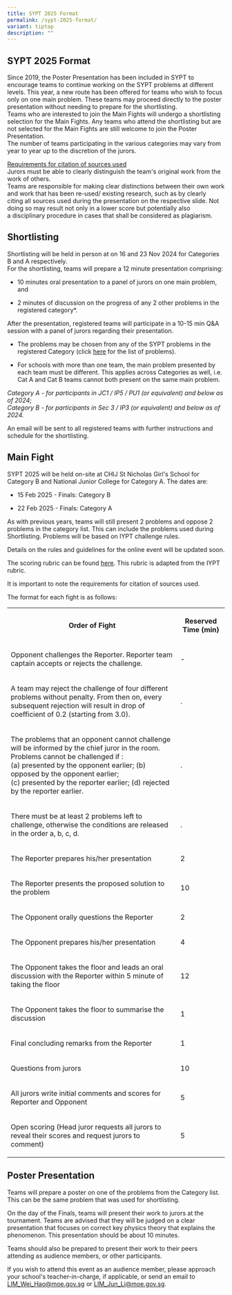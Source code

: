 ```yaml
---
title: SYPT 2025 Format
permalink: /sypt-2025-format/
variant: tiptap
description: ""
---
```

<h2>SYPT 2025 Format</h2>
<p>Since 2019, the Poster Presentation has been included in SYPT to encourage
teams to continue working on the SYPT problems at different levels. This
year, a new route has been offered for teams who wish to focus only on
one main problem. These teams may proceed directly to the poster presentation
without needing to prepare for the shortlisting.
<br>Teams who are interested to join the Main Fights will undergo a shortlisting
selection for the Main Fights. Any teams who attend the shortlisting but
are not selected for the Main Fights are still welcome to join the Poster
Presentation.
<br>The number of teams participating in the various categories may vary from
year to year up to the discretion of the jurors.&nbsp;</p>
<p><u>Requirements for citation of sources used</u>
<br>Jurors must be able to clearly distinguish the team's original work&nbsp;from
the work of others.
<br>Teams are responsible for making clear&nbsp;distinctions&nbsp;between
their&nbsp;own work and work that has been re-used/ existing research,
such as by&nbsp;clearly citing&nbsp;all&nbsp;sources&nbsp;used during the
presentation on the respective&nbsp;slide. Not doing so&nbsp;may result
not only in a lower score but potentially also a&nbsp;disciplinary procedure
in cases that shall be considered as plagiarism.</p>
<h2>Shortlisting</h2>
<p>Shortlisting will be held in person at on&nbsp;16 and 23 Nov 2024 for
Categories B and A respectively.
<br>For the shortlisting, teams will prepare a 12 minute presentation comprising:</p>
<ul>
<li>
<p>10 minutes oral presentation to a panel of jurors on one main problem,
and</p>
</li>
<li>
<p>2 minutes of discussion on the progress of any 2 other problems in the
registered category*.&nbsp;</p>
</li>
</ul>
<p>After the presentation, registered teams will participate in a 10-15 min
Q&amp;A session with a panel of jurors regarding their presentation.</p>
<ul>
<li>
<p>The problems may be chosen from any of the SYPT problems in the registered
Category (click <a href="https://iyptsypt.wixsite.com/sypt/sypt-2023" class="wixui-rich-text__text" rel="noopener noreferrer nofollow" target="_self"><u>here</u></a>&nbsp;for
the list of problems).</p>
</li>
<li>
<p>For schools with more than one team, the&nbsp;main problem&nbsp;presented
by each team&nbsp;must&nbsp;be different. This applies across Categories
as well, i.e. Cat A and Cat B teams cannot both present on the same main
problem.</p>
</li>
</ul>
<p><em>Category A - for participants in JC1 / IP5 / PU1 (or equivalent) and below as of 2024;</em>
<br><em>Category B - for participants in Sec 3 / IP3 (or equivalent) and below as of 2024.</em>
</p>
<p>​An email will be sent to all registered teams with further instructions
and schedule for the shortlisting.</p>
<h2>Main Fight</h2>
<p>SYPT 2025 will be held on-site at CHIJ St Nicholas Girl's School for Category
B and National Junior College for Category A. The dates are:&nbsp;</p>
<ul>
<li>
<p>15 Feb 2025 - Finals: Category B</p>
</li>
<li>
<p>22 Feb 2025&nbsp;- Finals: Category A</p>
</li>
</ul>
<p>As with previous years, teams will still present 2 problems and oppose
2 problems in the category list. This can include the problems used during
Shortlisting. Problems will be based on IYPT challenge rules.</p>
<p>Details on the rules and guidelines for the online event will be updated
soon.</p>
<p>The scoring rubric can be found <a href="https://drive.google.com/file/d/10EFThfMyvM0F9-Z1blPLBrAUEk0_vmHe/view?usp=share_link" class="wixui-rich-text__text" rel="noreferrer noopener" target="_blank"><u>here</u></a>.
This rubric is adapted from the IYPT rubric.</p>
<p>It is important to note the requirements for citation of sources used.</p>
<p>The format for each fight is as follows:&nbsp;</p>
<table style="minWidth: 50px">
<colgroup>
<col>
<col>
</colgroup>
<tbody>
<tr>
<th rowspan="1" colspan="1">
<p>Order of Fight</p>
</th>
<th rowspan="1" colspan="1">
<p>Reserved Time (min)</p>
</th>
</tr>
<tr>
<td rowspan="1" colspan="1">
<p>Opponent challenges the Reporter. Reporter team captain accepts or rejects
the challenge.</p>
</td>
<td rowspan="1" colspan="1">
<p>-</p>
</td>
</tr>
<tr>
<td rowspan="1" colspan="1">
<p>A team may reject the challenge of four different problems without penalty.
From then on, every subsequent rejection will result in drop of coefficient
of 0.2 (starting from 3.0).</p>
</td>
<td rowspan="1" colspan="1">
<p>.</p>
</td>
</tr>
<tr>
<td rowspan="1" colspan="1">
<p>The problems that an opponent cannot challenge will be informed by the
chief juror in the room. Problems cannot be challenged if :
<br>(a) presented by the opponent earlier;&nbsp;(b) opposed by the opponent
earlier;
<br>(c) presented by the reporter earlier;&nbsp;(d) rejected by the reporter
earlier.</p>
</td>
<td rowspan="1" colspan="1">
<p>.</p>
</td>
</tr>
<tr>
<td rowspan="1" colspan="1">
<p>There must be at least 2 problems left to challenge, otherwise the conditions
are released in the order a, b, c, d.</p>
</td>
<td rowspan="1" colspan="1">
<p>.</p>
</td>
</tr>
<tr>
<td rowspan="1" colspan="1">
<p>The Reporter prepares his/her presentation</p>
</td>
<td rowspan="1" colspan="1">
<p>2</p>
</td>
</tr>
<tr>
<td rowspan="1" colspan="1">
<p>The Reporter presents the proposed solution to the problem&nbsp;</p>
</td>
<td rowspan="1" colspan="1">
<p>10</p>
</td>
</tr>
<tr>
<td rowspan="1" colspan="1">
<p>The Opponent orally questions the Reporter</p>
</td>
<td rowspan="1" colspan="1">
<p>2</p>
</td>
</tr>
<tr>
<td rowspan="1" colspan="1">
<p>The Opponent prepares his/her presentation</p>
</td>
<td rowspan="1" colspan="1">
<p>4</p>
</td>
</tr>
<tr>
<td rowspan="1" colspan="1">
<p>The Opponent takes the floor and leads an oral discussion with the Reporter
within 5 minute of taking the floor</p>
</td>
<td rowspan="1" colspan="1">
<p>12</p>
</td>
</tr>
<tr>
<td rowspan="1" colspan="1">
<p>The Opponent takes the floor to summarise the discussion</p>
</td>
<td rowspan="1" colspan="1">
<p>1</p>
</td>
</tr>
<tr>
<td rowspan="1" colspan="1">
<p>Final concluding remarks from the Reporter</p>
</td>
<td rowspan="1" colspan="1">
<p>1</p>
</td>
</tr>
<tr>
<td rowspan="1" colspan="1">
<p>Questions from jurors</p>
</td>
<td rowspan="1" colspan="1">
<p>10</p>
</td>
</tr>
<tr>
<td rowspan="1" colspan="1">
<p>All jurors write initial comments and scores for Reporter and Opponent</p>
</td>
<td rowspan="1" colspan="1">
<p>5</p>
</td>
</tr>
<tr>
<td rowspan="1" colspan="1">
<p>Open scoring (Head juror requests all jurors to reveal their scores and
request jurors to comment)</p>
</td>
<td rowspan="1" colspan="1">
<p>5</p>
</td>
</tr>
</tbody>
</table>
<h2>Poster Presentation</h2>
<p>Teams will prepare a poster on one of the problems from the Category list.
This can be the same problem that was used for shortlisting.</p>
<p>On the day of the Finals, teams will present their work to jurors at the
tournament. Teams are advised that they will be judged on a clear presentation
that focuses on correct key physics theory that explains the phenomenon.
This presentation should be about 10 minutes.</p>
<p>Teams should also be prepared to present their work to their peers attending
as audience members, or other participants.</p>
<p>If you wish to attend this event as an audience member, please approach
your school's teacher-in-charge, if applicable, or send an email to <a href="mailto:LIM_Wei_Hao@moe.gov.sg" rel="noopener noreferrer nofollow" target="_blank">LIM_Wei_Hao@moe.gov.sg</a> or
<a href="mailto:kelvin_LIN@moe.gov.sg" rel="noopener noreferrer nofollow" target="_blank">LIM_Jun_Li@moe.gov.sg</a>.</p>
<p></p>